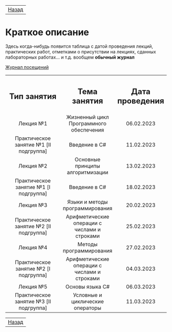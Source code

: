 <table style="width: 100%;">
    <tr>
        <td style="width: 100%;">
            <a href="../README.md">Назад</a>
        </td>
    <tr>
</table>

# Краткое описание

Здесь когда-нибудь появится таблица с датой проведения лекций, практических работ, отметками о присутствии на лекциях, сданных лабораторных работах... и т.д. вообщем **обычный журнал**

[Журнал посещений](https://docs.google.com/spreadsheets/d/1OFRv0cHhfU16OEiUQcG3wcC0CSnKj0lZ2aDKprUicdw/edit?usp=sharing)



<table style="width: 100%;">
  <tr>
    <td style="text-align: center; width: 100%;">
      <h2>Тип занятия</h2>
    </td>
    <td style="text-align: center; width: 100%;">
      <h2>Тема занятия</h2>
    </td>
    <td style="text-align: center; width: 100%;">
      <h2>Дата проведения</h2>
    </td>
  </tr>

  <tr>
    <td style="text-align: center; width: 100%;">
      Лекция №1
    </td>
    <td style="text-align: center; width: 100%;">
      Жизненный цикл Программного обеспечения
    </td>
    <td style="text-align: center; width: 100%;">
      06.02.2023
    </td>
  </tr>

  <tr>
    <td style="text-align: center; width: 100%;">
      Практическое занятие №1 [II подгруппа]
    </td>
    <td style="text-align: center; width: 100%;">
      Введение в C#
    </td>
    <td style="text-align: center; width: 100%;">
      11.02.2023
    </td>
  </tr>

  <tr>
    <td style="text-align: center; width: 100%;">
      Лекция №2
    </td>
    <td style="text-align: center; width: 100%;">
      Основные принципы алгоритмизации
    </td>
    <td style="text-align: center; width: 100%;">
      13.02.2023
    </td>
  </tr>

  <tr>
    <td style="text-align: center; width: 100%;">
      Практическое занятие №1 [I подгруппа]
    </td>
    <td style="text-align: center; width: 100%;">
      Введение в C#
    </td>
    <td style="text-align: center; width: 100%;">
      18.02.2023
    </td>
  </tr>

  <tr>
    <td style="text-align: center; width: 100%;">
      Лекция №3
    </td>
    <td style="text-align: center; width: 100%;">
      Языки и методы программирования
    </td>
    <td style="text-align: center; width: 100%;">
      20.02.2023
    </td>
  </tr>

  <tr>
    <td style="text-align: center; width: 100%;">
      Практическое занятие №2 [II подгруппа]
    </td>
    <td style="text-align: center; width: 100%;">
      Арифметические операции c числами и строками
    </td>
    <td style="text-align: center; width: 100%;">
      25.02.2023
    </td>
  </tr>

  <tr>
    <td style="text-align: center; width: 100%;">
      Лекция №4
    </td>
    <td style="text-align: center; width: 100%;">
      Методы программирования
    </td>
    <td style="text-align: center; width: 100%;">
      27.02.2023
    </td>
  </tr>

  <tr>
    <td style="text-align: center; width: 100%;">
      Практическое занятие №2 [I подгруппа]
    </td>
    <td style="text-align: center; width: 100%;">
      Арифметические операции c числами и строками
    </td>
    <td style="text-align: center; width: 100%;">
      04.03.2023
    </td>
  </tr>

  <tr>
    <td style="text-align: center; width: 100%;">
      Лекция №5
    </td>
    <td style="text-align: center; width: 100%;">
      Основы языка C#
    </td>
    <td style="text-align: center; width: 100%;">
      06.03.2023
    </td>
  </tr>

  <tr>
    <td style="text-align: center; width: 100%;">
      Практическое занятие №3 [II подгруппа]
    </td>
    <td style="text-align: center; width: 100%;">
      Условные и циклические операторы
    </td>
    <td style="text-align: center; width: 100%;">
      11.03.2023
    </td>
  </tr>
</table>




<table style="width: 100%;">
    <tr>
        <td style="width: 100%;">
            <a href="../README.md">Назад</a>
        </td>
    </tr>
</table>